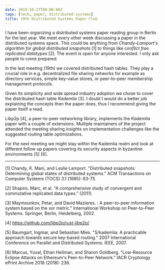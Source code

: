 ```yaml
---
date: 2019-10-27T00:00:00Z
tags: [tech, paper, distributed-systems]
title: 19th Distributed Systems Paper Club
---
```


I have been organizing a distributed systems paper reading group in Berlin for
the last year. We meet every other week discussing a paper in the distributed
systems space. This could be anything from *Chandy–Lamport's algorithm for
global distributed snapshots* [1] to things like *conflict free replicated
datatypes* [2]. The event is open for anyone interested. I only ask people to
come prepared.

In the last meeting (19th) we covered distributed hash tables. They play a
crucial role in e.g. decentralized file sharing networks for example as
directory services, simple key-value stores, or peer-to-peer membership
management protocols.

Given its simplicity and wide spread industry adoption we chose to cover the
distributed hash table *Kademlia* [3]. I doubt I would do a better job
explaining the concepts then the paper does, thus I recommend giving the paper
itself a read.

Libp2p [4], a peer-to-peer networking library, implements the *Kademlia* paper
with a couple of extensions. Multiple maintainers of the project attended the
meeting sharing insights on implementation challenges like the suggested routing
table optimizations.


For the next meeting we might stay within the Kademlia realm and look at
different follow up papers covering its security aspects in byzantine
environments [5] [6].

---

[1] Chandy, K. Mani, and Leslie Lamport. "Distributed snapshots: Determining
global states of distributed systems." ACM Transactions on Computer Systems
(TOCS) 3.1 (1985): 63-75.

[2] Shapiro, Marc, et al. "A comprehensive study of convergent and commutative
replicated data types." (2011).

[3] Maymounkov, Petar, and David Mazieres. : A peer-to-peer information system
based on the xor metric." International Workshop on Peer-to-Peer Systems.
Springer, Berlin, Heidelberg, 2002.

[4] https://github.com/libp2p/rust-libp2p/

[5] Baumgart, Ingmar, and Sebastian Mies. "S/kademlia: A practicable approach
towards secure key-based routing." 2007 International Conference on Parallel and
Distributed Systems. IEEE, 2007.

[6] Marcus, Yuval, Ethan Heilman, and Sharon Goldberg. "Low-Resource Eclipse
Attacks on Ethereum's Peer-to-Peer Network." IACR Cryptology ePrint Archive 2018
(2018): 236.
